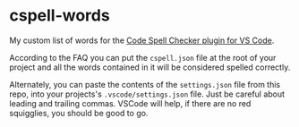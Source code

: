 # cspell-words

My custom list of words for the [Code Spell Checker plugin for VS Code](https://github.com/streetsidesoftware/vscode-spell-checker).

According to the FAQ you can put the `cspell.json` file at the root of your project and all the words contained in it will be considered spelled correctly. 

Alternately, you can paste the contents of the `settings.json` file from this repo, into your projects's `.vscode/settings.json` file. Just be careful about leading and trailing commas. VSCode will help, if there are no red squigglies, you should be good to go. 
